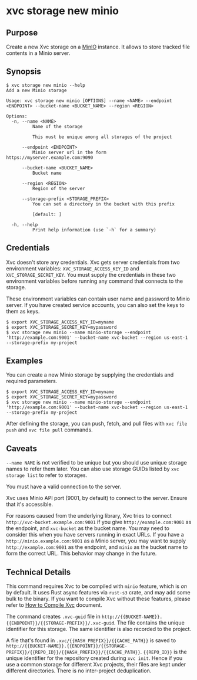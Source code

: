 # xvc storage new minio

## Purpose

Create a new Xvc storage on a [MinIO](https://min.io) instance. 
It allows to store tracked file contents in a Minio server. 

## Synopsis 

```console
$ xvc storage new minio --help
Add a new Minio storage

Usage: xvc storage new minio [OPTIONS] --name <NAME> --endpoint <ENDPOINT> --bucket-name <BUCKET_NAME> --region <REGION>

Options:
  -n, --name <NAME>
          Name of the storage
          
          This must be unique among all storages of the project

      --endpoint <ENDPOINT>
          Minio server url in the form https://myserver.example.com:9090

      --bucket-name <BUCKET_NAME>
          Bucket name

      --region <REGION>
          Region of the server

      --storage-prefix <STORAGE_PREFIX>
          You can set a directory in the bucket with this prefix
          
          [default: ]

  -h, --help
          Print help information (use `-h` for a summary)
```

## Credentials

Xvc doesn't store any credentials. 
Xvc gets server credentials from two environment variables: `XVC_STORAGE_ACCESS_KEY_ID` and `XVC_STORAGE_SECRET_KEY`. 
You must supply the credentials in these two environment variables before running any command that connects to the storage. 

These environment variables can contain user name and password to Minio server. 
If you have created service accounts, you can also set the keys to them as keys. 

```shell
$ export XVC_STORAGE_ACCESS_KEY_ID=myname
$ export XVC_STORAGE_SECRET_KEY=mypassword
$ xvc storage new minio --name minio-storage --endpoint 'http://example.com:9001' --bucket-name xvc-bucket --region us-east-1 --storage-prefix my-project
```

## Examples

You can create a new Minio storage by supplying the credentials and required parameters. 

```shell
$ export XVC_STORAGE_ACCESS_KEY_ID=myname
$ export XVC_STORAGE_SECRET_KEY=mypassword
$ xvc storage new minio --name minio-storage --endpoint 'http://example.com:9001' --bucket-name xvc-bucket --region us-east-1 --storage-prefix my-project
```

After defining the storage, you can push, fetch, and pull files with `xvc file push` and `xvc file pull` commands. 

## Caveats

`--name NAME` is not verified to be unique but you should use unique storage names to refer them later. 
You can also use storage GUIDs listed by `xvc storage list` to refer to storages. 

You must have a valid connection to the server. 

Xvc uses Minio API port (9001, by default) to connect to the server. 
Ensure that it's accessible. 

For reasons caused from the underlying library, Xvc tries to connect `http://xvc-bucket.example.com:9001` if you give `http://example.com:9001` as the endpoint, and `xvc-bucket` as the bucket name. 
You may need to consider this when you have servers running in exact URLs. 
If you have a `http://minio.example.com:9001` as a Minio server, you may want to supply `http://example.com:9001` as the endpoint, and `minio` as the bucket name to form the correct URL. 
This behavior may change in the future. 


## Technical Details

This command requires Xvc to be compiled with `minio` feature, which is _on_ by default. 
It uses Rust async features via `rust-s3` crate, and may add some bulk to the binary. 
If you want to compile Xvc without these features, please refer to [How to Compile Xvc](/how-to/compile.md) document.

The command creates `.xvc-guid` file in `http://{{BUCKET-NAME}}.{{ENDPOINT}}/{{STORAGE-PREFIX}}/.xvc-guid`. 
The file contains the unique identifier for this storage. 
The same identifier is also recorded to the project. 

A file that's found in `.xvc/{{HASH_PREFIX}}/{{CACHE_PATH}}` is saved to `http://{{BUCKET-NAME}}.{{ENDPOINT}}/{{STORAGE-PREFIX}}/{{REPO_ID}}/{{HASH_PREFIX}}/{{CACHE_PATH}}`. 
`{{REPO_ID}}` is the unique identifier for the repository created during `xvc init`. 
Hence if you use a common storage for different Xvc projects, their files are kept under different directories. 
There is no inter-project deduplication.


